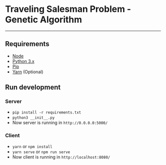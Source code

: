# Traveling Salesman Problem - Genetic Algorithm

---

## Requirements

- [Node](https://nodejs.org/en/)
- [Python 3.x](https://www.python.org/)
- [Pip](https://pypi.org/project/pip/)
- [Yarn](https://yarnpkg.com/) (Optional)

## Run development

### Server

- `pip install -r requirements.txt`
- `python3 __init__.py`
- Now server is running in `http://0.0.0.0:5000/`

### Client

- `yarn` or `npm install`
- `yarn serve` or `npm run serve`
- Now client is running in `http://localhost:8080/`
